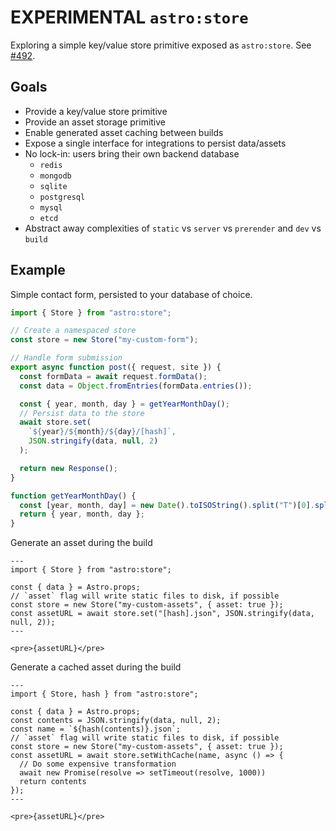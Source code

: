 # **EXPERIMENTAL** `astro:store`

Exploring a simple key/value store primitive exposed as `astro:store`. See [#492](https://github.com/withastro/roadmap/discussions/492).

## Goals

- Provide a key/value store primitive
- Provide an asset storage primitive
- Enable generated asset caching between builds
- Expose a single interface for integrations to persist data/assets
- No lock-in: users bring their own backend database
  - `redis`
  - `mongodb`
  - `sqlite`
  - `postgresql`
  - `mysql`
  - `etcd`
- Abstract away complexities of `static` vs `server` vs `prerender` and `dev` vs `build`

## Example

Simple contact form, persisted to your database of choice.

```js
import { Store } from "astro:store";

// Create a namespaced store
const store = new Store("my-custom-form");

// Handle form submission
export async function post({ request, site }) {
  const formData = await request.formData();
  const data = Object.fromEntries(formData.entries());

  const { year, month, day } = getYearMonthDay();
  // Persist data to the store
  await store.set(
    `${year}/${month}/${day}/[hash]`,
    JSON.stringify(data, null, 2)
  );

  return new Response();
}

function getYearMonthDay() {
  const [year, month, day] = new Date().toISOString().split("T")[0].split("-");
  return { year, month, day };
}
```

Generate an asset during the build

```astro
---
import { Store } from "astro:store";

const { data } = Astro.props;
// `asset` flag will write static files to disk, if possible
const store = new Store("my-custom-assets", { asset: true });
const assetURL = await store.set("[hash].json", JSON.stringify(data, null, 2));
---

<pre>{assetURL}</pre>
```

Generate a cached asset during the build

```astro
---
import { Store, hash } from "astro:store";

const { data } = Astro.props;
const contents = JSON.stringify(data, null, 2);
const name = `${hash(contents)}.json`;
// `asset` flag will write static files to disk, if possible
const store = new Store("my-custom-assets", { asset: true });
const assetURL = await store.setWithCache(name, async () => {
  // Do some expensive transformation
  await new Promise(resolve => setTimeout(resolve, 1000))
  return contents
});
---

<pre>{assetURL}</pre>
```
